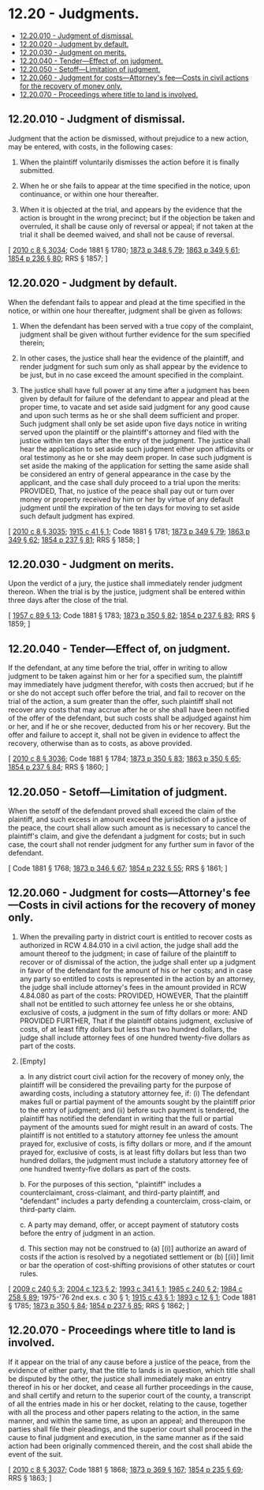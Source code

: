 # 12.20 - Judgments.
* [12.20.010 - Judgment of dismissal.](#1220010---judgment-of-dismissal)
* [12.20.020 - Judgment by default.](#1220020---judgment-by-default)
* [12.20.030 - Judgment on merits.](#1220030---judgment-on-merits)
* [12.20.040 - Tender—Effect of, on judgment.](#1220040---tendereffect-of-on-judgment)
* [12.20.050 - Setoff—Limitation of judgment.](#1220050---setofflimitation-of-judgment)
* [12.20.060 - Judgment for costs—Attorney's fee—Costs in civil actions for the recovery of money only.](#1220060---judgment-for-costsattorneys-feecosts-in-civil-actions-for-the-recovery-of-money-only)
* [12.20.070 - Proceedings where title to land is involved.](#1220070---proceedings-where-title-to-land-is-involved)
## 12.20.010 - Judgment of dismissal.
Judgment that the action be dismissed, without prejudice to a new action, may be entered, with costs, in the following cases:

1. When the plaintiff voluntarily dismisses the action before it is finally submitted.

2. When he or she fails to appear at the time specified in the notice, upon continuance, or within one hour thereafter.

3. When it is objected at the trial, and appears by the evidence that the action is brought in the wrong precinct; but if the objection be taken and overruled, it shall be cause only of reversal or appeal; if not taken at the trial it shall be deemed waived, and shall not be cause of reversal.

\[ [2010 c 8 § 3034](https://lawfilesext.leg.wa.gov/biennium/2009-10/Pdf/Bills/Session%20Laws/Senate/6239-S.SL.pdf?cite=2010%20c%208%20§%203034); Code 1881 § 1780; [1873 p 348 § 79](https://leg.wa.gov/CodeReviser/Pages/session_laws.aspx?cite=1873%20p%20348%20§%2079); [1863 p 349 § 61](https://leg.wa.gov/CodeReviser/Pages/session_laws.aspx?cite=1863%20p%20349%20§%2061); [1854 p 236 § 80](https://leg.wa.gov/CodeReviser/Pages/session_laws.aspx?cite=1854%20p%20236%20§%2080); RRS § 1857; \]

## 12.20.020 - Judgment by default.
When the defendant fails to appear and plead at the time specified in the notice, or within one hour thereafter, judgment shall be given as follows:

1. When the defendant has been served with a true copy of the complaint, judgment shall be given without further evidence for the sum specified therein;

2. In other cases, the justice shall hear the evidence of the plaintiff, and render judgment for such sum only as shall appear by the evidence to be just, but in no case exceed the amount specified in the complaint.

3. The justice shall have full power at any time after a judgment has been given by default for failure of the defendant to appear and plead at the proper time, to vacate and set aside said judgment for any good cause and upon such terms as he or she shall deem sufficient and proper. Such judgment shall only be set aside upon five days notice in writing served upon the plaintiff or the plaintiff's attorney and filed with the justice within ten days after the entry of the judgment. The justice shall hear the application to set aside such judgment either upon affidavits or oral testimony as he or she may deem proper. In case such judgment is set aside the making of the application for setting the same aside shall be considered an entry of general appearance in the case by the applicant, and the case shall duly proceed to a trial upon the merits: PROVIDED, That, no justice of the peace shall pay out or turn over money or property received by him or her by virtue of any default judgment until the expiration of the ten days for moving to set aside such default judgment has expired.

\[ [2010 c 8 § 3035](https://lawfilesext.leg.wa.gov/biennium/2009-10/Pdf/Bills/Session%20Laws/Senate/6239-S.SL.pdf?cite=2010%20c%208%20§%203035); [1915 c 41 § 1](https://leg.wa.gov/CodeReviser/documents/sessionlaw/1915c41.pdf?cite=1915%20c%2041%20§%201); Code 1881 § 1781; [1873 p 349 § 79](https://leg.wa.gov/CodeReviser/Pages/session_laws.aspx?cite=1873%20p%20349%20§%2079); [1863 p 349 § 62](https://leg.wa.gov/CodeReviser/Pages/session_laws.aspx?cite=1863%20p%20349%20§%2062); [1854 p 237 § 81](https://leg.wa.gov/CodeReviser/Pages/session_laws.aspx?cite=1854%20p%20237%20§%2081); RRS § 1858; \]

## 12.20.030 - Judgment on merits.
Upon the verdict of a jury, the justice shall immediately render judgment thereon. When the trial is by the justice, judgment shall be entered within three days after the close of the trial.

\[ [1957 c 89 § 13](https://leg.wa.gov/CodeReviser/documents/sessionlaw/1957c89.pdf?cite=1957%20c%2089%20§%2013); Code 1881 § 1783; [1873 p 350 § 82](https://leg.wa.gov/CodeReviser/Pages/session_laws.aspx?cite=1873%20p%20350%20§%2082); [1854 p 237 § 83](https://leg.wa.gov/CodeReviser/Pages/session_laws.aspx?cite=1854%20p%20237%20§%2083); RRS § 1859; \]

## 12.20.040 - Tender—Effect of, on judgment.
If the defendant, at any time before the trial, offer in writing to allow judgment to be taken against him or her for a specified sum, the plaintiff may immediately have judgment therefor, with costs then accrued; but if he or she do not accept such offer before the trial, and fail to recover on the trial of the action, a sum greater than the offer, such plaintiff shall not recover any costs that may accrue after he or she shall have been notified of the offer of the defendant, but such costs shall be adjudged against him or her, and if he or she recover, deducted from his or her recovery. But the offer and failure to accept it, shall not be given in evidence to affect the recovery, otherwise than as to costs, as above provided.

\[ [2010 c 8 § 3036](https://lawfilesext.leg.wa.gov/biennium/2009-10/Pdf/Bills/Session%20Laws/Senate/6239-S.SL.pdf?cite=2010%20c%208%20§%203036); Code 1881 § 1784; [1873 p 350 § 83](https://leg.wa.gov/CodeReviser/Pages/session_laws.aspx?cite=1873%20p%20350%20§%2083); [1863 p 350 § 65](https://leg.wa.gov/CodeReviser/Pages/session_laws.aspx?cite=1863%20p%20350%20§%2065); [1854 p 237 § 84](https://leg.wa.gov/CodeReviser/Pages/session_laws.aspx?cite=1854%20p%20237%20§%2084); RRS § 1860; \]

## 12.20.050 - Setoff—Limitation of judgment.
When the setoff of the defendant proved shall exceed the claim of the plaintiff, and such excess in amount exceed the jurisdiction of a justice of the peace, the court shall allow such amount as is necessary to cancel the plaintiff's claim, and give the defendant a judgment for costs; but in such case, the court shall not render judgment for any further sum in favor of the defendant.

\[ Code 1881 § 1768; [1873 p 346 § 67](https://leg.wa.gov/CodeReviser/Pages/session_laws.aspx?cite=1873%20p%20346%20§%2067); [1854 p 232 § 55](https://leg.wa.gov/CodeReviser/Pages/session_laws.aspx?cite=1854%20p%20232%20§%2055); RRS § 1861; \]

## 12.20.060 - Judgment for costs—Attorney's fee—Costs in civil actions for the recovery of money only.
1. When the prevailing party in district court is entitled to recover costs as authorized in RCW 4.84.010 in a civil action, the judge shall add the amount thereof to the judgment; in case of failure of the plaintiff to recover or of dismissal of the action, the judge shall enter up a judgment in favor of the defendant for the amount of his or her costs; and in case any party so entitled to costs is represented in the action by an attorney, the judge shall include attorney's fees in the amount provided in RCW 4.84.080 as part of the costs: PROVIDED, HOWEVER, That the plaintiff shall not be entitled to such attorney fee unless he or she obtains, exclusive of costs, a judgment in the sum of fifty dollars or more: AND PROVIDED FURTHER, That if the plaintiff obtains judgment, exclusive of costs, of at least fifty dollars but less than two hundred dollars, the judge shall include attorney fees of one hundred twenty-five dollars as part of the costs.

2. [Empty]

   a. In any district court civil action for the recovery of money only, the plaintiff will be considered the prevailing party for the purpose of awarding costs, including a statutory attorney fee, if: (i) The defendant makes full or partial payment of the amounts sought by the plaintiff prior to the entry of judgment; and (ii) before such payment is tendered, the plaintiff has notified the defendant in writing that the full or partial payment of the amounts sued for might result in an award of costs. The plaintiff is not entitled to a statutory attorney fee unless the amount prayed for, exclusive of costs, is fifty dollars or more, and if the amount prayed for, exclusive of costs, is at least fifty dollars but less than two hundred dollars, the judgment must include a statutory attorney fee of one hundred twenty-five dollars as part of the costs.

   b. For the purposes of this section, "plaintiff" includes a counterclaimant, cross-claimant, and third-party plaintiff, and "defendant" includes a party defending a counterclaim, cross-claim, or third-party claim.

   c. A party may demand, offer, or accept payment of statutory costs before the entry of judgment in an action.

   d. This section may not be construed to (a) [(i)] authorize an award of costs if the action is resolved by a negotiated settlement or (b) [(ii)] limit or bar the operation of cost-shifting provisions of other statutes or court rules.

\[ [2009 c 240 § 3](https://lawfilesext.leg.wa.gov/biennium/2009-10/Pdf/Bills/Session%20Laws/House/1022-S.SL.pdf?cite=2009%20c%20240%20§%203); [2004 c 123 § 2](https://lawfilesext.leg.wa.gov/biennium/2003-04/Pdf/Bills/Session%20Laws/Senate/6527-S.SL.pdf?cite=2004%20c%20123%20§%202); [1993 c 341 § 1](https://lawfilesext.leg.wa.gov/biennium/1993-94/Pdf/Bills/Session%20Laws/Senate/5157-S.SL.pdf?cite=1993%20c%20341%20§%201); [1985 c 240 § 2](https://leg.wa.gov/CodeReviser/documents/sessionlaw/1985c240.pdf?cite=1985%20c%20240%20§%202); [1984 c 258 § 89](https://leg.wa.gov/CodeReviser/documents/sessionlaw/1984c258.pdf?cite=1984%20c%20258%20§%2089); 1975-'76 2nd ex.s. c 30 § 1; [1915 c 43 § 1](https://leg.wa.gov/CodeReviser/documents/sessionlaw/1915c43.pdf?cite=1915%20c%2043%20§%201); [1893 c 12 § 1](https://leg.wa.gov/CodeReviser/documents/sessionlaw/1893c12.pdf?cite=1893%20c%2012%20§%201); Code 1881 § 1785; [1873 p 350 § 84](https://leg.wa.gov/CodeReviser/Pages/session_laws.aspx?cite=1873%20p%20350%20§%2084); [1854 p 237 § 85](https://leg.wa.gov/CodeReviser/Pages/session_laws.aspx?cite=1854%20p%20237%20§%2085); RRS § 1862; \]

## 12.20.070 - Proceedings where title to land is involved.
If it appear on the trial of any cause before a justice of the peace, from the evidence of either party, that the title to lands is in question, which title shall be disputed by the other, the justice shall immediately make an entry thereof in his or her docket, and cease all further proceedings in the cause, and shall certify and return to the superior court of the county, a transcript of all the entries made in his or her docket, relating to the cause, together with all the process and other papers relating to the action, in the same manner, and within the same time, as upon an appeal; and thereupon the parties shall file their pleadings, and the superior court shall proceed in the cause to final judgment and execution, in the same manner as if the said action had been originally commenced therein, and the cost shall abide the event of the suit.

\[ [2010 c 8 § 3037](https://lawfilesext.leg.wa.gov/biennium/2009-10/Pdf/Bills/Session%20Laws/Senate/6239-S.SL.pdf?cite=2010%20c%208%20§%203037); Code 1881 § 1868; [1873 p 369 § 167](https://leg.wa.gov/CodeReviser/Pages/session_laws.aspx?cite=1873%20p%20369%20§%20167); [1854 p 235 § 69](https://leg.wa.gov/CodeReviser/Pages/session_laws.aspx?cite=1854%20p%20235%20§%2069); RRS § 1863; \]

